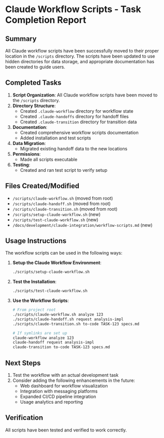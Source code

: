 # Claude Workflow Scripts - Task Completion Report

## Summary
All Claude workflow scripts have been successfully moved to their proper location in the `/scripts` directory. The scripts have been updated to use hidden directories for data storage, and appropriate documentation has been created to guide users.

## Completed Tasks
1. **Script Organization**: All Claude workflow scripts have been moved to the `/scripts` directory.
2. **Directory Structure**:
   - Created `.claude-workflow` directory for workflow state
   - Created `.claude-handoffs` directory for handoff files
   - Created `.claude-transition` directory for transition data
3. **Documentation**:
   - Created comprehensive workflow scripts documentation
   - Added installation and test scripts
4. **Data Migration**:
   - Migrated existing handoff data to the new locations
5. **Permissions**:
   - Made all scripts executable
6. **Testing**:
   - Created and ran test script to verify setup

## Files Created/Modified
- `/scripts/claude-workflow.sh` (moved from root)
- `/scripts/claude-handoff.sh` (moved from root)
- `/scripts/claude-transition.sh` (moved from root)
- `/scripts/setup-claude-workflow.sh` (new)
- `/scripts/test-claude-workflow.sh` (new)
- `/docs/development/claude-integration/workflow-scripts.md` (new)

## Usage Instructions
The workflow scripts can be used in the following ways:

1. **Setup the Claude Workflow Environment**:
   ```bash
   ./scripts/setup-claude-workflow.sh
   ```

2. **Test the Installation**:
   ```bash
   ./scripts/test-claude-workflow.sh
   ```

3. **Use the Workflow Scripts**:
   ```bash
   # From project root
   ./scripts/claude-workflow.sh analyze 123
   ./scripts/claude-handoff.sh request analysis-impl
   ./scripts/claude-transition.sh to-code TASK-123 specs.md
   
   # If symlinks are set up
   claude-workflow analyze 123
   claude-handoff request analysis-impl
   claude-transition to-code TASK-123 specs.md
   ```

## Next Steps
1. Test the workflow with an actual development task
2. Consider adding the following enhancements in the future:
   - Web dashboard for workflow visualization
   - Integration with messaging platforms
   - Expanded CI/CD pipeline integration
   - Usage analytics and reporting

## Verification
All scripts have been tested and verified to work correctly.
